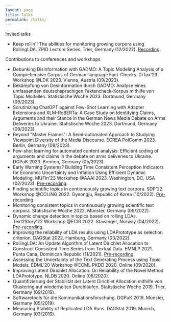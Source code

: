 ```yaml
---
layout: page
title: Talks
permalink: /talks/
---
```


Invited talks
* Keep rollin'! The abilities for monitoring growing corpora using RollingLDA. ZPID Lecture Series. Trier, Germany (12/2022). [Recording](https://zpid.cloud.panopto.eu/Panopto/Pages/Viewer.aspx?id=03addb74-2f86-4ed0-b877-af9c00a2959d).

Contributions to conferences and workshops
* Debunking Disinformation with GADMO: A Topic Modeling Analysis of a Comprehensive Corpus of German-language Fact-Checks. DiTox'23 Workshop @LDK 2023. Vienna, Austria (09/2023).
* Bekämpfung von Desinformation durch GADMO: Analyse eines umfassenden deutschsprachigen Faktencheck-Korpus mithilfe von Topic Modellen. Statistische Woche 2023. Dortmund, Germany (09/2023).
* Scrutinizing ChatGPT against Few-Shot Learning with Adapter Extensions and XLM-RoBERTa: A Case Study on Identifying Claims, Arguments and their Stance in the German News Media Debate on Arms Deliveries to Ukraine. Statistische Woche 2023. Dortmund, Germany (09/2023).
* Beyond "Master Frames": A Semi-automated Approach to Studying Viewpoint Diversity of the Media Discourse. ECREA PolComm 2023. Berlin, Germany (08/2023).
* Few-shot learning for automated content analysis: Efficient coding of arguments and claims in the debate on arms deliveries to Ukraine. DGPuK 2023. Bremen, Germany (05/2023).
* Early Warning Systems? Building Time Consistent Perception Indicators for Economic Uncertainty and Inflation Using Efficient Dynamic Modeling. MUFin'23 Workshop @AAAI 2023. Washington, DC, USA (02/2023). [Pre-recording](https://screencast-o-matic.com/u/UrRd/mufin).
* Finding scientific topics in contionuously growing text corpora. SDP'22 Workshop @COLING 2022. Gyeongju, Republic of Korea (10/2022). [Pre-recording](https://screencast-o-matic.com/u/UrRd/sdp).
* Monitoring consistent topics in continuously growing scientific text corpora. Statistische Woche 2022. Münster, Germany (09/2022).
* Dynamic change detection in topics based on rolling LDAs. Text2Story'22 Workshop @ECIR 2022. Stavanger, Norway (04/2022). [Pre-recording](https://youtu.be/JT9_mayvnOw).
* Improving the reliability of LDA results using LDAPrototype as selection criterion. DAGStat 2022. Hamburg, Germany (03/2022).
* RollingLDA: An Update Algorithm of Latent Dirichlet Allocation to Construct Consistent Time Series from Textual Data. EMNLP 2021. Punta Cana, Dominican Republic (11/2021). [Pre-recording](https://doi.org/10.48448/75nm-ke55).
* Assessing the Uncertainty of the Text Generating Process using Topic Models. EDML'20 Workshop @ECML PKDD 2020. Online (09/2020).
* Improving Latent Dirichlet Allocation: On Reliability of the Novel Method LDAPrototype. NLDB 2020. Online (06/2020).
* Quantifizierung der Stabilität der Latent Dirichlet Allocation mithilfe von Clustering auf wiederholten Durchläufen. Statistische Woche 2019. Trier, Germany (09/2019).
* Softwaretools für die Kommunikationsforschung. DGPuK 2019. Münster, Germany (05/2019).
* Measuring Stability of Replicated LDA Runs. DAGStat 2019. Munich, Germany (03/2019).
